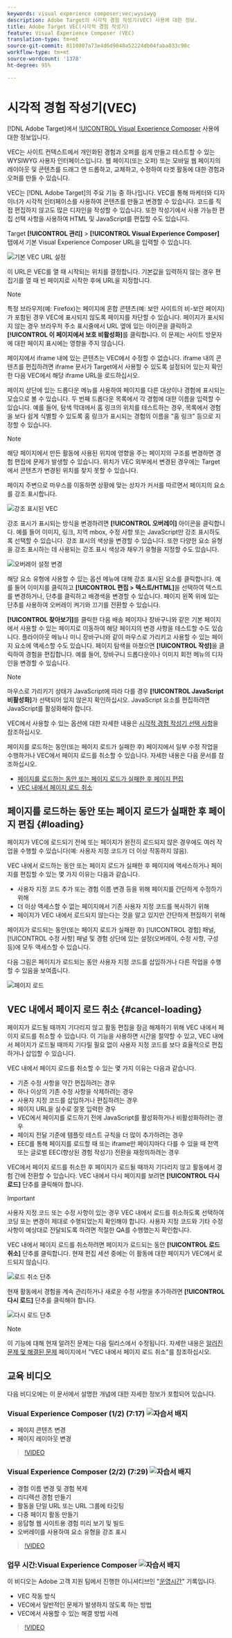 ```yaml
---
keywords: visual experience composer;vec;wysiwyg
description: Adobe Target의 시각적 경험 작성기(VEC) 사용에 대한 정보.
title: Adobe Target VEC(시각적 경험 작성기)
feature: Visual Experience Composer (VEC)
translation-type: tm+mt
source-git-commit: 8110807a73e4d6d9848a52224db04faba033c98c
workflow-type: tm+mt
source-wordcount: '1378'
ht-degree: 95%

---
```



# 시각적 경험 작성기(VEC)

[!DNL Adobe Target]에서 [!UICONTROL Visual Experience Composer](VEC) 사용에 대한 정보입니다.

VEC는 사이트 컨텍스트에서 개인화된 경험과 오퍼를 쉽게 만들고 테스트할 수 있는 WYSIWYG 사용자 인터페이스입니다. 웹 페이지(또는 오퍼) 또는 모바일 웹 페이지의 레이아웃 및 콘텐츠를 드래그 앤 드롭하고, 교체하고, 수정하여 타겟 활동에 대한 경험과 오퍼를 만들 수 있습니다.

VEC는 [!DNL Adobe Target]의 주요 기능 중 하나입니다. VEC를 통해 마케터와 디자이너가 시각적 인터페이스를 사용하여 콘텐츠를 만들고 변경할 수 있습니다. 코드를 직접 편집하지 않고도 많은 디자인을 작성할 수 있습니다. 또한 작성기에서 사용 가능한 편집 선택 사항을 사용하여 HTML 및 JavaScript를 편집할 수도 있습니다.

Target **[!UICONTROL 관리]** > **[!UICONTROL Visual Experience Composer]** 탭에서 기본 Visual Experience Composer URL을 입력할 수 있습니다.

![기본 VEC URL 설정](/help/c-experiences/c-visual-experience-composer/assets/pref-default-url-new.png)

이 URL은 VEC를 열 때 시작되는 위치를 결정합니다. 기본값을 입력하지 않는 경우 편집기를 열 때 빈 페이지로 시작한 후에 URL을 지정합니다.

>[!NOTE]
>
>특정 브라우저(예: Firefox)는 페이지에 혼합 콘텐츠(예: 보안 사이트의 비-보안 페이지)가 포함된 경우 VEC에 표시되지 않도록 페이지를 차단할 수 있습니다. 페이지가 표시되지 않는 경우 브라우저 주소 표시줄에서 URL 옆에 있는 아이콘을 클릭하고 **[!UICONTROL 이 페이지에서 보호 비활성화]**&#x200B;를 클릭합니다. 이 문제는 사이트 방문자에 대한 페이지 표시에는 영향을 주지 않습니다.

페이지에서 iframe 내에 있는 콘텐츠는 VEC에서 수정할 수 없습니다. iframe 내의 콘텐츠를 편집하려면 iframe 문서가 Target에서 사용할 수 있도록 설정되어 있는지 확인한 다음 VEC에서 해당 iframe URL을 로드하십시오.

페이지 상단에 있는 드롭다운 메뉴를 사용하여 페이지를 다른 대상이나 경험에 표시되는 모습으로 볼 수 있습니다. 두 번째 드롭다운 목록에서 각 경험에 대한 이름을 입력할 수 있습니다. 예를 들어, 탐색 막대에서 홈 링크의 위치를 테스트하는 경우, 목록에서 경험을 보다 쉽게 식별할 수 있도록 홈 링크가 표시되는 경험의 이름을 &quot;홈 링크&quot; 등으로 지정할 수 있습니다.

>[!NOTE]
>
>해당 페이지에서 만든 활동에 사용된 위치에 영향을 주는 페이지의 구조를 변경하면 경험 편집에 문제가 발생할 수 있습니다. 위치가 VEC 외부에서 변경된 경우에는 Target에서 콘텐츠가 변경된 위치를 찾지 못할 수 있습니다.

페이지 주변으로 마우스를 이동하면 상황에 맞는 상자가 커서를 따르면서 페이지의 요소를 강조 표시합니다.

![강조 표시된 VEC](/help/c-experiences/c-visual-experience-composer/assets/vec-highlight-new.png)

강조 표시가 표시되는 방식을 변경하려면 **[!UICONTROL 오버레이]** 아이콘을 클릭합니다. 예를 들어 이미지, 링크, 지역 mbox, 수정 사항 또는 JavaScript만 강조 표시하도록 선택할 수 있습니다. 강조 표시의 색상을 변경할 수 있습니다. 또한 다양한 요소 유형을 강조 표시하는 데 사용되는 강조 표시 색상과 채우기 유형을 지정할 수도 있습니다.

![오버레이 설정 변경](/help/c-experiences/c-visual-experience-composer/assets/change-overlay.png)

해당 요소 유형에 사용할 수 있는 옵션 메뉴에 대해 강조 표시된 요소를 클릭합니다. 예를 들어 이미지를 클릭하고 **[!UICONTROL 편집 > 텍스트/HTML]**&#x200B;을 선택하여 텍스트를 변경하거나, 단추를 클릭하고 배경색을 변경할 수 있습니다. 페이지 왼쪽 위에 있는 단추를 사용하여 오버레이 켜기와 끄기를 전환할 수 있습니다.

**[!UICONTROL 찾아보기]**&#x200B;를 클릭한 다음 배송 페이지나 장바구니와 같은 기본 페이지에서 사용할 수 있는 페이지로 이동하여 해당 페이지의 변경 사항을 테스트할 수도 있습니다. 플라이아웃 메뉴나 미니 장바구니와 같이 마우스로 가리키고 사용할 수 있는 페이지 요소에 액세스할 수도 있습니다. 페이지 탐색을 마쳤으면 **[!UICONTROL 작성]**&#x200B;을 클릭하여 경험을 편집합니다. 예를 들어, 장바구니 드롭다운이나 이미지 회전 메뉴의 디자인을 변경할 수 있습니다.

>[!NOTE]
>
>마우스로 가리키기 상태가 JavaScript에 따라 다를 경우 **[!UICONTROL JavaScript 비활성화]**&#x200B;가 선택되어 있지 않은지 확인하십시오. JavaScript 요소를 편집하려면 JavaScript를 활성화해야 합니다.

VEC에서 사용할 수 있는 옵션에 대한 자세한 내용은 [시각적 경험 작성기 선택 사항](/help/c-experiences/c-visual-experience-composer/viztarget-options.md#reference_3BD1BEEAFA584A749ED2D08F14732E81)을 참조하십시오.

페이지를 로드하는 동안(또는 페이지 로드가 실패한 후) 페이지에서 일부 수정 작업을 수행하거나 VEC에서 페이지 로드를 취소할 수 있습니다. 자세한 내용은 다음 문서를 참조하십시오.

* [페이지를 로드하는 동안 또는 페이지 로드가 실패한 후 페이지 편집](#loading)
* [VEC 내에서 페이지 로드 취소](#cancel-loading)

## 페이지를 로드하는 동안 또는 페이지 로드가 실패한 후 페이지 편집 {#loading}

페이지가 VEC에 로드되기 전에 또는 페이지가 완전히 로드되지 않은 경우에도 여러 작업을 수행할 수 있습니다(예: 사용자 지정 코드가 더 이상 작동하지 않음).

VEC 내에서 로드하는 동안 또는 페이지 로드가 실패한 후 페이지에 액세스하거나 페이지를 편집할 수 있는 몇 가지 이유는 다음과 같습니다.

* 사용자 지정 코드 추가 또는 경험 이름 변경 등을 위해 페이지를 간단하게 수정하기 위해
* 더 이상 액세스할 수 없는 페이지에서 기존 사용자 지정 코드를 복사하기 위해
* 페이지가 VEC 내에서 로드되지 않는다는 것을 알고 있지만 간단하게 편집하기 위해

페이지가 로드되는 동안(또는 페이지 로드가 실패한 후) [!UICONTROL 경험] 패널, [!UICONTROL 수정 사항] 패널 및 경험 상단에 있는 설정(오버레이, 수정 사항, 구성 등)에 모두 액세스할 수 있습니다.

다음 그림은 페이지가 로드되는 동안 사용자 지정 코드를 삽입하거나 다른 작업을 수행할 수 있음을 보여줍니다.

![페이지 로드](/help/c-experiences/c-visual-experience-composer/c-vec-code-editor/assets/loading-page.png)

## VEC 내에서 페이지 로드 취소 {#cancel-loading}

페이지가 로드될 때까지 기다리지 않고 활동 편집을 잠금 해제하기 위해 VEC 내에서 페이지 로드를 취소할 수 있습니다. 이 기능을 사용하면 시간을 절약할 수 있고, VEC 내에서 페이지가 로드될 때까지 기다릴 필요 없이 사용자 지정 코드를 보다 효율적으로 편집하거나 삽입할 수 있습니다.

VEC 내에서 페이지 로드를 취소할 수 있는 몇 가지 이유는 다음과 같습니다.

* 기존 수정 사항을 약간 편집하려는 경우
* 하나 이상의 기존 수정 사항을 삭제하려는 경우
* 사용자 지정 코드를 삽입하거나 편집하려는 경우
* 페이지 URL을 실수로 잘못 입력한 경우
* VEC에서 페이지를 로드하기 전에 JavaScript를 활성화하거나 비활성화하려는 경우
* 페이지 전달 기준에 템플릿 테스트 규칙을 더 많이 추가하려는 경우
* EEC를 통해 페이지를 로드할 때 또는 iframe만 페이지마다 다를 수 있을 때 전역 또는 글로벌 EEC(향상된 경험 작성기) 전환을 재정의하려는 경우

VEC에서 페이지 로드를 취소한 후 페이지가 로드될 때까지 기다리지 않고 활동에서 경험 간에 전환할 수 있습니다. VEC 내에서 다시 페이지를 보려면 **[!UICONTROL 다시 로드]** 단추를 클릭해야 합니다.

>[!IMPORTANT]
>
>사용자 지정 코드 또는 수정 사항이 있는 경우 VEC 내에서 로드를 취소하도록 선택하여 코딩 또는 변경이 제대로 수행되었는지 확인해야 합니다. 사용자 지정 코드와 기타 수정 사항이 예상대로 전달되도록 하려면 적절한 QA를 수행했는지 확인합니다.

VEC 내에서 페이지 로드를 취소하려면 페이지가 로드되는 동안 **[!UICONTROL 로드 취소]** 단추를 클릭합니다. 현재 편집 세션 중에는 이 활동에 대한 페이지가 VEC에서 로드되지 않습니다.

![로드 취소 단추](/help/c-experiences/c-visual-experience-composer/c-vec-code-editor/assets/cancel-loading.png)

현재 활동에서 경험을 계속 관리하거나 새로운 수정 사항을 추가하려면 **[!UICONTROL 다시 로드]** 단추를 클릭해야 합니다.

![다시 로드 단추](/help/c-experiences/c-visual-experience-composer/c-vec-code-editor/assets/reload-in-vec.png)

>[!NOTE]
>
>이 기능에 대해 현재 알려진 문제는 다음 릴리스에서 수정됩니다. 자세한 내용은 [알려진 문제 및 해결된 문제](/help/r-release-notes/known-issues-resolved-issues.md#cancel) 페이지에서 &quot;VEC 내에서 페이지 로드 취소&quot;를 참조하십시오.

## 교육 비디오

다음 비디오에는 이 문서에서 설명한 개념에 대한 자세한 정보가 포함되어 있습니다.

### Visual Experience Composer (1/2) (7:17) ![자습서 배지](/help/assets/tutorial.png)

* 페이지 콘텐츠 변경
* 페이지 레이아웃 변경

>[!VIDEO](https://video.tv.adobe.com/v/17399)

### Visual Experience Composer (2/2) (7:29) ![자습서 배지](/help/assets/tutorial.png)

* 경험 이름 변경 및 경험 복제
* 리디렉션 경험 만들기
* 활동을 단일 URL 또는 URL 그룹에 타깃팅
* 다중 페이지 활동 만들기
* 응답형 웹 사이트용 경험 미리 보기 및 빌드
* 오버레이를 사용하여 요소 유형을 강조 표시

>[!VIDEO](https://video.tv.adobe.com/v/17401)

### 업무 시간:Visual Experience Composer ![자습서 배지](/help/assets/tutorial.png)

이 비디오는 Adobe 고객 지원 팀에서 진행한 이니셔티브인 &quot;[운영시간](/help/cmp-resources-and-contact-information.md#concept_58EA30379D3B48C4848BA2A8C464A5B7)&quot; 기록입니다.

* VEC 작동 방식
* VEC에서 일반적인 문제가 발생하지 않도록 하는 방법
* VEC에서 사용할 수 있는 해결 방법 사례

>[!VIDEO](https://video.tv.adobe.com/v/20784/)